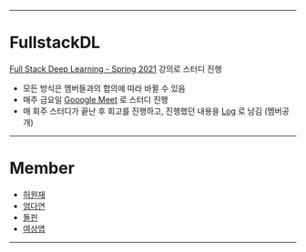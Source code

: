 ___
# FullstackDL
[Full Stack Deep Learning - Spring 2021](https://fullstackdeeplearning.com/spring2021/) 강의로 스터디 진행
- 모든 방식은 멤버들과의 합의에 따라 바뀔 수 있음
- 매주 금요일 [Gooogle Meet](https://meet.google.com/fyc-fkqu-jzw) 로 스터디 진행 
- 매 회주 스터디가 끝난 후 회고를 진행하고, 진행했던 내용을 [Log](https://docs.google.com/spreadsheets/d/1kBVQBXKipvha-6S6SwpSN0dJe0bxl-hXQR3rPDjLQBU/edit?usp=sharing) 로 남김 (멤버공개)

___
# Member
- [허원재](https://github.com/rukka0808)
- [엄다연](https://github.com/dayeoni-1376)
- [돌핀](https://github.com/fifane)
- [여상엽](https://github.com/sosick377)

___
